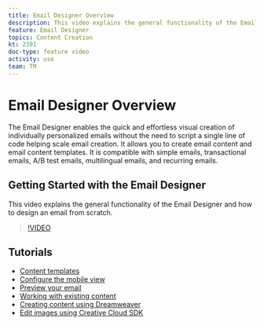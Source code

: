 ```yaml
---
title: Email Designer Overview
description: This video explains the general functionality of the Email Designer and how to design an email from scratch.This page lists all available feature videos for the Adobe Campaign email designer
feature: Email Designer 
topics: Content Creation
kt: 2391
doc-type: feature video
activity: use
team: TM
---
```


# Email Designer Overview

The Email Designer enables the quick and effortless visual creation of individually personalized emails without the need to script a single line of code helping scale email creation.   It allows you to create email content and email content templates. It is compatible with simple emails, transactional emails, A/B test emails, multilingual emails, and recurring emails.  

## Getting Started with the Email Designer

This video explains the general functionality of the Email Designer and how to design an email from scratch.

>[!VIDEO](https://video.tv.adobe.com/v/25912?quality=12)

## Tutorials

* [Content templates](/help/acs/designing-content/email-designer/email-content-templates.md)
* [Configure the mobile view](/help/acs/designing-content/email-designer/configure-the-mobile-view.md)
* [Preview your email](/help/acs/designing-content/email-designer/preview-your-email.md)
* [Working with existing content](/help/acs/designing-content/email-designer/working-with-existing-content.md)
* [Creating content using Dreamweaver](/help/acs/designing-content/email-designer/dreamweaver-integration.md)
* [Edit images using Creative Cloud SDK](/help/acs/designing-content/email-designer/adobe-creative-cloud-sdk-integration.md)
